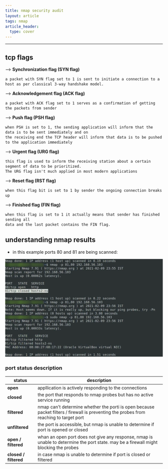 ```yaml
---
title: nmap security audit
layout: article
tags: nmap
article_header:
  type: cover
---
```


---
## **tcp flags**

--> **Synchronization flag (SYN flag)**
```
a packet with SYN flag set to 1 is sent to initiate a connection to a host as per classical 3-way handshake model.  
```

--> **Acknowledgement flag (ACK flag)**
```
a packet with ACK flag set to 1 serves as a confirmation of getting the packets from sender
```

--> **Push flag (PSH flag)**
```
when PSH is set to 1, the sending application will inform that the data is to be sent immediately and on  
the receiving end the TCP header will inform that data is to be pushed to the application immediately
```

--> **Urgent flag (URG flag)**
```
this flag is used to inform the receiving station about a certain segment of data to be prioritized.
The URG flag isn't much applied in most modern applications
```
--> **Reset flag (RST flag)**
```
when this flag bit is set to 1 by sender the ongoing connection breaks up
```

--> **Finished flag (FIN flag)**
```
when this flag is set to 1 it actually means that sender has finished sending all  
data and the last packet contains the FIN flag.
```

## **understanding nmap results**

- in this example ports 80 and 81 are being scanned:


![Port status](/assets/images/nmap/initial-scan.png)  

### **port status description**  

| status | description |
| ----------- | ----------- |
| **open** | appllication is actively responding to the connections |
| **closed** | the port that responds to nmap probes but has no active service running |
| **filtered** | nmap can't determine whether the porti is open because packet filters / firewall is preventing the probes from reaching to target port |
| **unfiltered** | the port is accessible, but nmap is unable to determine if port is opened or closed |
| **open / filtered** | whan an open port does not give any response, nmap is unable to determine the port state. may be a firewall might blocking the probes |
| **closed / filtered** | in case nmap is unable to determine if port is closed or filtered |

